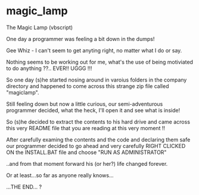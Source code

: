 # magic_lamp
The Magic Lamp (vbscript)

One day a programmer was feeling a bit down in the dumps!

Gee Whiz -  I can't seem to get anyting right, no matter what I do or say.

Nothing seems to be working out for me, what's the use of being motiviated to 
do anything ??.. EVER!! UGGG !!!

So one day (s)he started nosing around in varoius folders in the company directory and
happened to come across this strange zip file called "magiclamp".

Still feeling down but now a little curious, our semi-adventurous programmer 
decided, what the heck, I'll open it and see what is inside!

So (s)he decided to extract the contents to his hard drive and came across 
this very README file that you are reading at this very moment !!

After carefully examing the contents and the code and declaring them safe our
programmer decided to go ahead and very carefully RIGHT CLICKED ON the 
INSTALL.BAT file and choose "RUN AS ADMINISTRATOR"

..and from that moment forward his (or her?) life changed forever.

Or at least...so far as anyone really knows...


...THE END... ?

